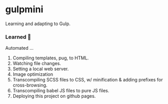# gulpmini

Learning and adapting to Gulp.

### Learned 📝
Automated ...
1. Compiling templates, pug, to HTML.
2. Watching file changes.
3. Setting a local web server.
4. Image optimization
5. Transcompiling SCSS files to CSS, w/ minification & adding prefixes for cross-browsing.
6. Transcompiling babel JS files to pure JS files.
7. Deploying this project on github pages.

<a href=""><img src="" /></a>